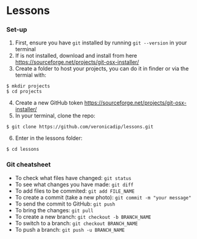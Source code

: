 # Lessons

### Set-up

1. First, ensure you have `git` installed by running `git --version` in your terminal
2. If is not installed, download and install from here https://sourceforge.net/projects/git-osx-installer/
3. Create a folder to host your projects, you can do it in finder or via the termial with:

```
$ mkdir projects
$ cd projects
```

4. Create a new GitHub token https://sourceforge.net/projects/git-osx-installer/
5. In your terminal, clone the repo:

```
$ git clone https://github.com/veronicadip/lessons.git
```

6. Enter in the lessons folder:

```
$ cd lessons
```


### Git cheatsheet

- To check what files have changed: `git status`
- To see what changes you have made: `git diff`
- To add files to be commited: `git add FILE_NAME`
- To create a commit (take a new photo): `git commit -m "your message"`
- To send the commit to GitHub: `git push`
- To bring the changes: `git pull`
- To create a new branch: `git checkout -b BRANCH_NAME`
- To switch to a branch: `git checkout BRANCH_NAME`
- To push a branch: `git push -u BRANCH_NAME`